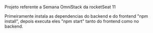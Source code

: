 Projeto referente a Semana OmniStack da rocketSeat 11

Primeiramente instala as dependencias do backend e do frontend "npm install", depois executa eles "npm start" tanto do frontend como no backend.
